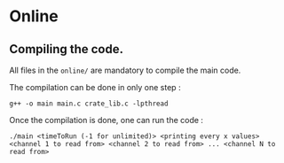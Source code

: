 # Online

## Compiling the code. 
All files in the `online/` are mandatory to compile the main code. 


The compilation can be done in only one step : 
```console
g++ -o main main.c crate_lib.c -lpthread
```
Once the compilation is done, one can run the code  : 
```console
./main <timeToRun (-1 for unlimited)> <printing every x values> <channel 1 to read from> <channel 2 to read from> ... <channel N to read from>
```
